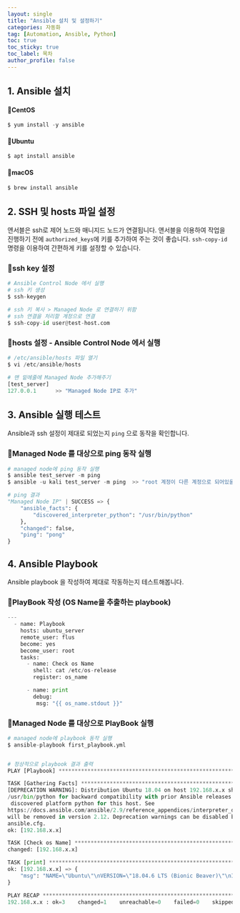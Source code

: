 ```yaml
---
layout: single
title: "Ansible 설치 및 설정하기"
categories: 자동화
tag: [Automation, Ansible, Python]
toc: true
toc_sticky: true
toc_label: 목차
author_profile: false
---
```


## 1. Ansible 설치



#### 📜CentOS

```python
$ yum install -y ansible 
```



#### 📜Ubuntu

```python
$ apt install ansible
```



#### 📜macOS

```python
$ brew install ansible
```



## 2. SSH 및 hosts 파일 설정

앤서블은 ssh로 제어 노드와 매니지드 노드가 연결됩니다. 앤서블을 이용하여 작업을 진행하기 전에 `authorized_keys`에 키를 추가하여 주는 것이 좋습니다. `ssh-copy-id` 명령을 이용하여 간편하게 키를 설정할 수 있습니다.



### 📜ssh key 설정

```python
# Ansible Control Node 에서 실행
# ssh 키 생성 
$ ssh-keygen

# ssh 키 복사 > Managed Node 로 연결하기 위함
# ssh 연결을 처리할 계정으로 연결 
$ ssh-copy-id user@test-host.com
```



### 📜hosts 설정 - Ansible Control Node 에서 실행

```python
# /etc/ansible/hosts 파일 열기
$ vi /etc/ansible/hosts

# 맨 밑에줄에 Managed Node 추가해주기 
[test_server]
127.0.0.1      >> "Managed Node IP로 추가"
```



## 3. Ansible 실행 테스트

Ansible과 ssh 설정이 제대로 되었는지  `ping` 으로 동작을 확인합니다.



### 📜Managed Node 를 대상으로 ping 동작 실행

```python
# managed node에 ping 동작 실행
$ ansible test_server -m ping
$ ansible -u kali test_server -m ping  >> "root 계정이 다른 계정으로 되어있을 경우 계정입력"

# ping 결과
"Managed Node IP" | SUCCESS => {
    "ansible_facts": {
        "discovered_interpreter_python": "/usr/bin/python"
    }, 
    "changed": false, 
    "ping": "pong"
} 
```



## 4. Ansible Playbook 

Ansible playbook 을 작성하여 제대로 작동하는지 테스트해봅니다. 



### 📜PlayBook 작성 (OS Name을 추출하는 playbook)

```python
---
  - name: Playbook
    hosts: ubuntu_server
    remote_user: flus
    become: yes
    become_user: root
    tasks:
      - name: Check os Name  
        shell: cat /etc/os-release  
        register: os_name  

      - name: print
        debug:
         msg: "{{ os_name.stdout }}"
```



### 📜Managed Node 를 대상으로 PlayBook 실행

```python
# managed node에 playbook 동작 실행
$ ansible-playbook first_playbook.yml


# 정상적으로 playbook 결과 출력
PLAY [Playbook] *****************************************************************************************

TASK [Gathering Facts] *****************************************************************************************
[DEPRECATION WARNING]: Distribution Ubuntu 18.04 on host 192.168.x.x should use /usr/bin/python3, but is using 
/usr/bin/python for backward compatibility with prior Ansible releases. A future Ansible release will default to using the
 discovered platform python for this host. See 
https://docs.ansible.com/ansible/2.9/reference_appendices/interpreter_discovery.html for more information. This feature 
will be removed in version 2.12. Deprecation warnings can be disabled by setting deprecation_warnings=False in 
ansible.cfg.
ok: [192.168.x.x]

TASK [Check os Name] *****************************************************************************************
changed: [192.168.x.x]

TASK [print] *****************************************************************************************
ok: [192.168.x.x] => {
    "msg": "NAME=\"Ubuntu\"\nVERSION=\"18.04.6 LTS (Bionic Beaver)\"\nID=ubuntu\nID_LIKE=debian\nPRETTY_NAME=\"Ubuntu 18.04.6 LTS\"\nVERSION_ID=\"18.04\"\nHOME_URL=\"https://www.ubuntu.com/\"\nSUPPORT_URL=\"https://help.ubuntu.com/\"\nBUG_REPORT_URL=\"https://bugs.launchpad.net/ubuntu/\"\nPRIVACY_POLICY_URL=\"https://www.ubuntu.com/legal/terms-and-policies/privacy-policy\"\nVERSION_CODENAME=bionic\nUBUNTU_CODENAME=bionic"
}

PLAY RECAP *****************************************************************************************
192.168.x.x : ok=3    changed=1    unreachable=0    failed=0    skipped=0    rescued=0    ignored=0 
```

